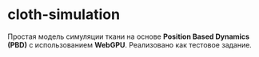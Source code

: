 # cloth-simulation
Простая модель симуляции ткани на основе **Position Based Dynamics (PBD)** с использованием **WebGPU**.   Реализовано как тестовое задание.
